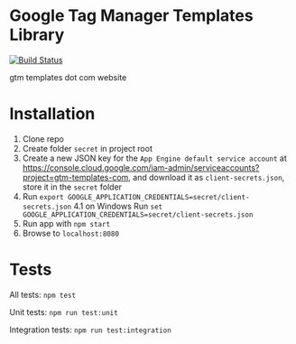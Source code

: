 # Google Tag Manager Templates Library
[![Build Status](https://travis-ci.com/thyngster/gtmtemplates_com.svg?token=xxmVdtxvbfFcJjMsgYbV&branch=master)](https://travis-ci.com/thyngster/gtmtemplates_com)

gtm templates dot com website

# Installation

1. Clone repo
2. Create folder `secret` in project root
3. Create a new JSON key for the `App Engine default service account` at https://console.cloud.google.com/iam-admin/serviceaccounts?project=gtm-templates-com, and download it as `client-secrets.json`, store it in the `secret` folder
4. Run `export GOOGLE_APPLICATION_CREDENTIALS=secret/client-secrets.json`
4.1 on Windows Run `set GOOGLE_APPLICATION_CREDENTIALS=secret/client-secrets.json`
5. Run app with `npm start`
6. Browse to `localhost:8080`

# Tests

All tests: `npm test`

Unit tests: `npm run test:unit`

Integration tests: `npm run test:integration`
